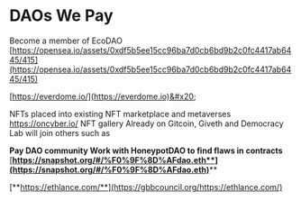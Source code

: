 # DAOs We Pay

Become a member of EcoDAO [https://opensea.io/assets/0xdf5b5ee15cc96ba7d0cb6bd9b2c0fc4417ab6445/415](https://opensea.io/assets/0xdf5b5ee15cc96ba7d0cb6bd9b2c0fc4417ab6445/415)

&#x20;[https://everdome.io/](https://everdome.io)&#x20;

&#x20;NFTs placed into existing NFT marketplace and metaverses https://oncyber.io/ NFT gallery Already on Gitcoin, Giveth and Democracy Lab will join others such as&#x20;

**Pay DAO community Work with HoneypotDAO to find flaws in contracts** [**https://snapshot.org/#/%F0%9F%8D%AFdao.eth**](https://snapshot.org/#/%F0%9F%8D%AFdao.eth)****

[**https://ethlance.com/**](https://gbbcouncil.org/https://ethlance.com/)

